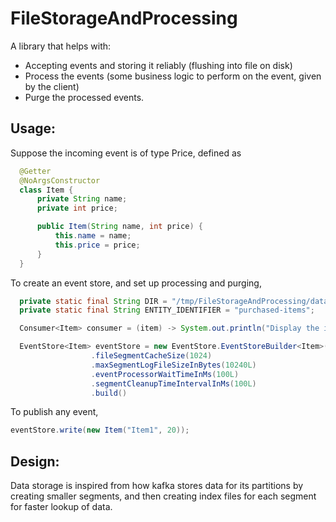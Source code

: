 # FileStorageAndProcessing
A library that helps with:
* Accepting events and storing it reliably (flushing into file on disk)
* Process the events (some business logic to perform on the event, given by the client)
* Purge the processed events.

## Usage: 

Suppose the incoming event is of type Price, defined as

```java
  @Getter
  @NoArgsConstructor
  class Item {
      private String name;
      private int price;

      public Item(String name, int price) {
          this.name = name;
          this.price = price;
      }
  }
```

To create an event store, and set up processing and purging,

```java
  private static final String DIR = "/tmp/FileStorageAndProcessing/data";
  private static final String ENTITY_IDENTIFIER = "purchased-items";

  Consumer<Item> consumer = (item) -> System.out.println("Display the item: " + item.toString());

  EventStore<Item> eventStore = new EventStore.EventStoreBuilder<Item>(baseDirectoryPath, "entityIdentifier", consumer, Item.class)
                  .fileSegmentCacheSize(1024)
                  .maxSegmentLogFileSizeInBytes(10240L)
                  .eventProcessorWaitTimeInMs(100L)
                  .segmentCleanupTimeIntervalInMs(100L)
                  .build()
```

To publish any event,
```java
eventStore.write(new Item("Item1", 20));
```

## Design:

Data storage is inspired from how kafka stores data for its partitions by creating smaller segments, and then creating index files for each segment for faster lookup of data.


